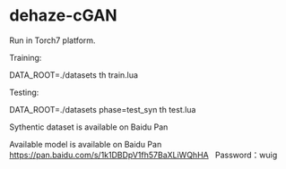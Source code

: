 # dehaze-cGAN
Run in Torch7 platform.

Training:

DATA_ROOT=./datasets th train.lua

Testing:

DATA_ROOT=./datasets phase=test_syn th test.lua

Sythentic dataset is available on Baidu Pan

Available model is available on Baidu Pan
https://pan.baidu.com/s/1k1DBDpV1fh57BaXLiWQhHA    Password：wuig
